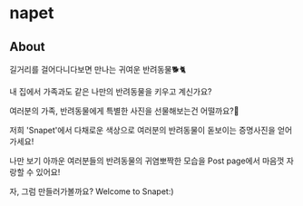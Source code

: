 # napet

## About
길거리를 걸어다니다보면 만나는 귀여운 반려동물🐕🐈

내 집에서 가족과도 같은 나만의 반려동물을 키우고 계신가요?

여러분의 가족, 반려동물에게 특별한 사진을 선물해보는건 어떨까요?🎁

저희 'Snapet'에서 다채로운 색상으로 여러분의 반려동물이 돋보이는 증명사진을 얻어가세요!

나만 보기 아까운 여러분들의 반려동물의 귀염뽀짝한 모습을 Post page에서 마음껏 자랑할 수 있어요!

자, 그럼 만들러가볼까요? Welcome to Snapet:)

